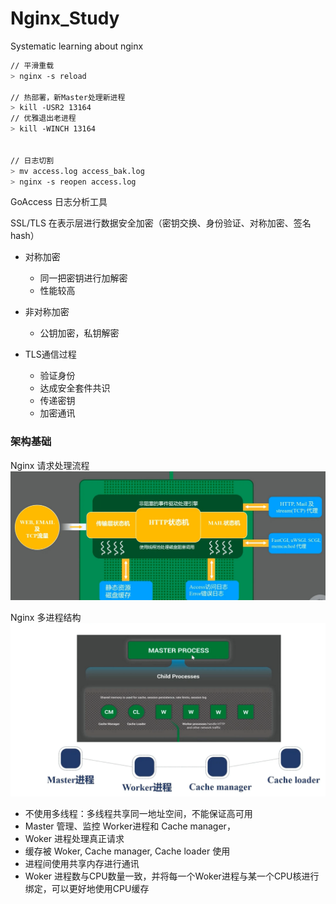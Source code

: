 # Nginx_Study
Systematic learning about nginx

```sh
// 平滑重载
> nginx -s reload

// 热部署，新Master处理新进程
> kill -USR2 13164
// 优雅退出老进程
> kill -WINCH 13164


// 日志切割
> mv access.log access_bak.log
> nginx -s reopen access.log
```


GoAccess 日志分析工具


SSL/TLS 在表示层进行数据安全加密（密钥交换、身份验证、对称加密、签名hash）


- 对称加密
    - 同一把密钥进行加解密
    - 性能较高
- 非对称加密
    - 公钥加密，私钥解密

- TLS通信过程
  - 验证身份
  - 达成安全套件共识
  - 传递密钥
  - 加密通讯

### 架构基础
Nginx 请求处理流程
![](https://github.com/ltf9651/Nginx_Study/blob/master/image/1.png)


Nginx 多进程结构
![](https://github.com/ltf9651/Nginx_Study/blob/master/image/2.png)

- 不使用多线程：多线程共享同一地址空间，不能保证高可用
- Master 管理、监控 Worker进程和 Cache manager，
- Woker 进程处理真正请求
- 缓存被 Woker, Cache manager, Cache loader 使用
- 进程间使用共享内存进行通讯
- Woker 进程数与CPU数量一致，并将每一个Woker进程与某一个CPU核进行绑定，可以更好地使用CPU缓存